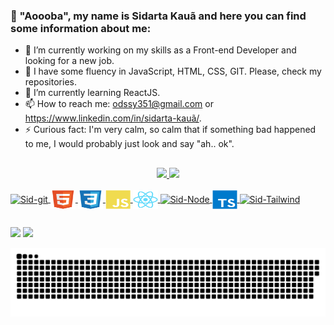 ### 👋 "Aoooba", my name is Sidarta Kauã and here you can find some information about me:

- 🔭 I’m currently working on my skills as a Front-end Developer and looking for a new job.
- 🎯 I have some fluency in JavaScript, HTML, CSS, GIT. Please, check my repositories.
- 🌱 I’m currently learning ReactJS.
- 📫 How to reach me: odssy351@gmail.com or https://www.linkedin.com/in/sidarta-kauã/.
- ⚡ Curious fact: I'm very calm, so calm that if something bad happened to me, I would probably just look and say "ah.. ok".

##

<div align="center">
  <a href="https://github.com/yWeTz">
  <img height="150em" src="https://github-readme-stats.vercel.app/api?username=ssidartaa&show_icons=true&theme=dracula&include_all_commits=true&count_private=true"/>
  <img height="150em" src="https://github-readme-stats.vercel.app/api/top-langs/?username=ssidartaa&layout=compact&langs_count=7&theme=dracula"/>
</div>

<div style="display: inline_block" margin="0 auto"><br>
  <img align="center" alt="Sid-git" height="50" width="60" src="https://cdn.jsdelivr.net/gh/devicons/devicon/icons/git/git-original-wordmark.svg" />
  <img align="center" alt="Sid-HTML" height="30" width="40" src="https://raw.githubusercontent.com/devicons/devicon/master/icons/html5/html5-original.svg">
  <img align="center" alt="Sid-CSS" height="30" width="40" src="https://raw.githubusercontent.com/devicons/devicon/master/icons/css3/css3-original.svg">
  <img align="center" alt="Sid-Js" height="30" width="40" src="https://raw.githubusercontent.com/devicons/devicon/master/icons/javascript/javascript-plain.svg">
  <img align="center" alt="Sid-React" height="30" width="40" src="https://raw.githubusercontent.com/devicons/devicon/master/icons/react/react-original.svg">
  <img align="center" alt="Sid-Node" height="50" width="60" src="https://cdn.jsdelivr.net/gh/devicons/devicon/icons/nodejs/nodejs-plain.svg" />
  <img align="center" alt="Sid-TS" height="30" width="40" src="https://raw.githubusercontent.com/devicons/devicon/master/icons/typescript/typescript-original.svg">
  <img align="center" alt="Sid-Tailwind" height="30" width="40" src="https://upload.wikimedia.org/wikipedia/commons/d/d5/Tailwind_CSS_Logo.svg">
</div>

##
  
<div>
  <a href="https://www.linkedin.com/in/sidarta-kauã/" target="_blank"><img src="https://img.shields.io/badge/-LinkedIn-%230077B5?style=for-the-badge&logo=linkedin&logoColor=white" target="_blank"></a>
  <a href="https://www.instagram.com/yssidartaa/" target="_blank"><img src="https://img.shields.io/badge/-Instagram-%23E4405F?style=for-the-badge&logo=instagram&logoColor=white" target="_blank"></a>
  
  ![Snake animation](https://github.com/ssidartaa/ssidartaa/blob/output/github-contribution-grid-snake.svg)
</div>
